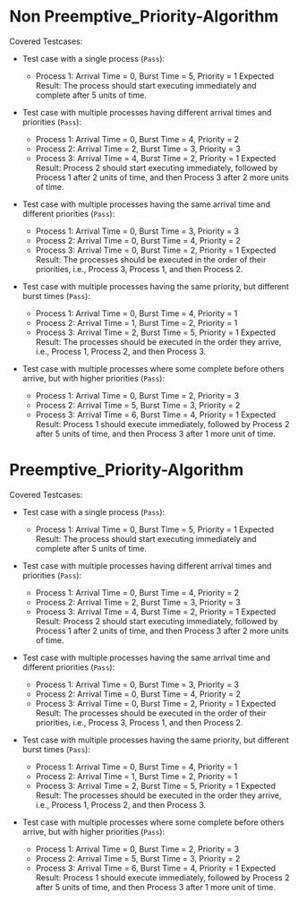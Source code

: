 # Non Preemptive_Priority-Algorithm

Covered Testcases:

 - Test case with a single process (``Pass``):
    - Process 1: Arrival Time = 0, Burst Time = 5, Priority = 1
   Expected Result: The process should start executing immediately and complete after 5 units of time.

 - Test case with multiple processes having different arrival times and priorities (``Pass``):
    - Process 1: Arrival Time = 0, Burst Time = 4, Priority = 2
    - Process 2: Arrival Time = 2, Burst Time = 3, Priority = 3
    - Process 3: Arrival Time = 4, Burst Time = 2, Priority = 1
   Expected Result: Process 2 should start executing immediately, followed by Process 1 after 2 units of time, and then Process 3 after 2 more units of time.

 - Test case with multiple processes having the same arrival time and different priorities (``Pass``):
    - Process 1: Arrival Time = 0, Burst Time = 3, Priority = 3
    - Process 2: Arrival Time = 0, Burst Time = 4, Priority = 2
    - Process 3: Arrival Time = 0, Burst Time = 2, Priority = 1
   Expected Result: The processes should be executed in the order of their priorities, i.e., Process 3, Process 1, and then Process 2.

 - Test case with multiple processes having the same priority, but different burst times (``Pass``):
    - Process 1: Arrival Time = 0, Burst Time = 4, Priority = 1
    - Process 2: Arrival Time = 1, Burst Time = 2, Priority = 1
    - Process 3: Arrival Time = 2, Burst Time = 5, Priority = 1
   Expected Result: The processes should be executed in the order they arrive, i.e., Process 1, Process 2, and then Process 3.

 - Test case with multiple processes where some complete before others arrive, but with higher priorities (``Pass``):
    - Process 1: Arrival Time = 0, Burst Time = 2, Priority = 3
    - Process 2: Arrival Time = 5, Burst Time = 3, Priority = 2
    - Process 3: Arrival Time = 6, Burst Time = 4, Priority = 1
   Expected Result: Process 1 should execute immediately, followed by Process 2 after 5 units of time, and then Process 3 after 1 more unit of time.


# Preemptive_Priority-Algorithm

Covered Testcases:

 - Test case with a single process (``Pass``):
    - Process 1: Arrival Time = 0, Burst Time = 5, Priority = 1
   Expected Result: The process should start executing immediately and complete after 5 units of time.

 - Test case with multiple processes having different arrival times and priorities (``Pass``):
    - Process 1: Arrival Time = 0, Burst Time = 4, Priority = 2
    - Process 2: Arrival Time = 2, Burst Time = 3, Priority = 3
    - Process 3: Arrival Time = 4, Burst Time = 2, Priority = 1
   Expected Result: Process 2 should start executing immediately, followed by Process 1 after 2 units of time, and then Process 3 after 2 more units of time.

 - Test case with multiple processes having the same arrival time and different priorities (``Pass``):
    - Process 1: Arrival Time = 0, Burst Time = 3, Priority = 3
    - Process 2: Arrival Time = 0, Burst Time = 4, Priority = 2
    - Process 3: Arrival Time = 0, Burst Time = 2, Priority = 1
   Expected Result: The processes should be executed in the order of their priorities, i.e., Process 3, Process 1, and then Process 2.

 - Test case with multiple processes having the same priority, but different burst times (``Pass``):
    - Process 1: Arrival Time = 0, Burst Time = 4, Priority = 1
    - Process 2: Arrival Time = 1, Burst Time = 2, Priority = 1
    - Process 3: Arrival Time = 2, Burst Time = 5, Priority = 1
   Expected Result: The processes should be executed in the order they arrive, i.e., Process 1, Process 2, and then Process 3.

 - Test case with multiple processes where some complete before others arrive, but with higher priorities (``Pass``):
    - Process 1: Arrival Time = 0, Burst Time = 2, Priority = 3
    - Process 2: Arrival Time = 5, Burst Time = 3, Priority = 2
    - Process 3: Arrival Time = 6, Burst Time = 4, Priority = 1
   Expected Result: Process 1 should execute immediately, followed by Process 2 after 5 units of time, and then Process 3 after 1 more unit of time.
